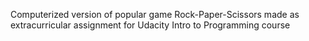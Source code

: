Computerized version of popular game Rock-Paper-Scissors made as extracurricular assignment for Udacity Intro to Programming course
